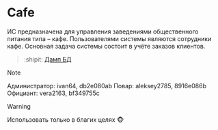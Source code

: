 # Cafe
ИС предназначена для управления заведениями
общественного питания типа – кафе. Пользователями системы являются
сотрудники кафе. Основная задача системы состоит в учёте заказов клиентов.

> :shipit: [Дамп БД](https://cloud.mail.ru/public/SJNZ/2vX2DaR5U)

> [!NOTE]
> Администратор: ivan64, db2e080ab
> Повар: aleksey2785, 8916e086b
> Официант: vera2163, bf349755c

> [!WARNING]
> Использовать только в благих целях 🐵
